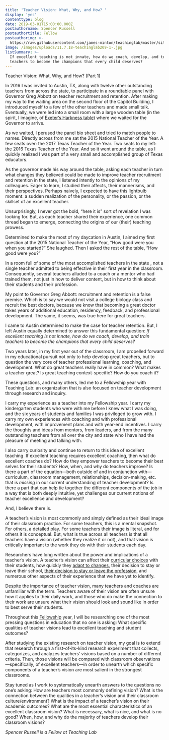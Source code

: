 ```yaml
---
title: 'Teacher Vision: What, Why, and How? '
display: 'yes'
contenttype: blog
date: 2019-03-01T15:00:00.000Z
postauthorname: Spencer Russell
postauthortitle: Fellow
postauthorimg: >-
  https://raw.githubusercontent.com/james-minton/teachinglab/master/site/static/images/uploads/head-shot_spencer.jpg
image: /images/uploads/11.7.18-teachinglab209-1-.jpg
listSummary: >-
  If excellent teaching is not innate, how do we coach, develop, and train
  teachers to become the champions that every child deserves?
---
```

Teacher Vision: What, Why, and How? (Part 1)

In 2016 I was invited to Austin, TX, along with twelve other outstanding teachers from across the state, to participate in a roundtable panel with Governor Greg Abbott on teacher recruitment and retention.  After making my way to the waiting area on the second floor of the Capitol Building, I introduced myself to a few of the other teachers and made small talk. Eventually, we were led into a small room with a large wooden table (in the spirit, I imagine, of [Exeter’s Harkness table](https://www.exeter.edu/programs-educators/harkness-outreach/harkness-teaching-tools)) where we waited for the Governor to arrive.

As we waited, I perused the panel bio sheet and tried to match people to names.  Directly across from me sat the 2015 National Teacher of the Year. A few seats over: the 2017 Texas Teacher of the Year.  Two seats to my left: the 2016 Texas Teacher of the Year. And so it went around the table, as I quickly realized I was part of a very small and accomplished group of Texas educators.  

As the governor made his way around the table, asking each teacher in turn what changes they believed could be made to improve teacher recruitment and retention in the state, I listened intently to the opinions of my colleagues. Eager to learn, I studied their affects, their mannerisms, and their perspectives. Perhaps naively, I expected to have this lightbulb moment: a sudden realization of the personality, or the passion, or the skillset of an excellent teacher.  

Unsurprisingly, I never got the bold, “here it is” sort of revelation I was looking for. But, as each teacher shared their experience, one common thread began to emerge, connecting the origins of our (their) teaching prowess.  

Determined to make the most of my daycation in Austin, I aimed my first question at the 2015 National Teacher of the Year, “How good were you when you started?”  She laughed. Then I asked the rest of the table, “How good were you?”

In a room full of some of the most accomplished teachers in the state , not a single teacher admitted to being effective in their first year in the classroom.  Consequently, several teachers alluded to a coach or a mentor who had trained them, not just in how to deliver content, but in how to think about their students and their profession.

My point to Governor Greg Abbott: recruitment and retention is a false premise.  Which is to say we would not visit a college biology class and recruit the best doctors, because we know that becoming a great doctor takes years of additional education, residency, feedback, and professional development.  The same, it seems, was true here for great teachers.

I came to Austin determined to make the case for teacher retention.  But, I left Austin equally determined to answer this fundamental question: _If excellent teaching is not innate, how do we coach, develop, and train teachers to become the champions that every child deserves?_

Two years later, in my first year out of the classroom, I am propelled forward in my educational pursuit not only to help develop great teachers, but to question the very core of teacher professional learning, coaching, and development.  What do great teachers really have in common? What makes a teacher great? Is great teaching context-specific? How do you coach it?

These questions, and many others, led me to a Fellowship year with Teaching Lab: an organization that is also focused on teacher development through research and inquiry.  

I carry my experience as a teacher into my Fellowship year.  I carry my kindergarten students who were with me before I knew what I was doing, and the six years of students and families I was privileged to grow with.  I carry my own experiences with coaching and with professional development, with improvement plans and with year-end incentives. I carry the thoughts and ideas from mentors, from leaders, and from the many outstanding teachers from all over the city and state who I have had the pleasure of meeting and talking with.

I also carry curiosity and continue to return to this idea of excellent teaching.  If excellent teaching requires excellent coaching, then what do excellent coaches do?  How do they empower teachers to become their best selves for their students? How, when, and why do teachers improve? Is there a part of the equation—both outside of and in conjunction with— curriculum, classroom management, relationships, decision-making, etc. that is _missing_ in our current understanding of teacher development?  Is there a part that can help tie together the different components of the job in a way that is both deeply intuitive, yet challenges our current notions of teacher excellence and development?

And, I believe there is.  

A teacher’s vision is most commonly and simply defined as their ideal image of their classroom practice. For some teachers, this is a mental snapshot. For others, a detailed play. For some teachers their image is literal, and for others it is conceptual.  But, what is true across all teachers is that all teachers have a vision (whether they realize it or not), and that vision is critically important to the work they do with their students each day.

Researchers have long written about the power and implications of a teacher’s vision.  A teacher’s vision can affect their [curricular choices](https://www.amazon.com/Best-Practices-Literacy-Instruction-Fourth/dp/1609181786) with their students, how quickly they [adapt to changes](https://www.tandfonline.com/doi/abs/10.1080/19388070209558375), their decision to stay or leave their school, [their decision to stay or leave the profession](https://link.springer.com/article/10.1023/A:1017961615264), and numerous other aspects of their experience that we have yet to identify.

Despite the importance of teacher vision, many teachers and coaches are unfamiliar with the term. Teachers aware of their vision are often unsure how it applies to their daily work, and those who do make the connection to their work are unsure what their vision should look and sound like in order to best serve their students.

Throughout this [Fellowship](https://www.teachinglab.org/opportunities/teaching-lab-fellow/) year, I will be researching one of the most pressing questions in education that no one is asking: What specific qualities of teacher visions lead to excellent teaching and student outcomes?  

After studying the existing research on teacher vision, my goal is to extend that research through a first-of-its-kind research experiment that collects, categorizes, and analyzes teachers’ visions based on a number of different criteria.  Then, those visions will be compared with classroom observations—specifically, of excellent teachers—in order to unearth which specific components of a teacher’s vision are most salient in the strongest classrooms.

Stay tuned as I work to systematically unearth answers to the questions no one’s asking: How are teachers most commonly defining vision? What is the connection between the qualities in a teacher’s vision and their classroom culture/environment? What is the impact of a teacher’s vision on their academic outcomes? What are the most essential characteristics of an excellent classroom vision? What is necessary, what is nice, and what is no good? When, how, and why do the majority of teachers develop their classroom visions?

_Spencer Russell is a Fellow at Teaching Lab_
